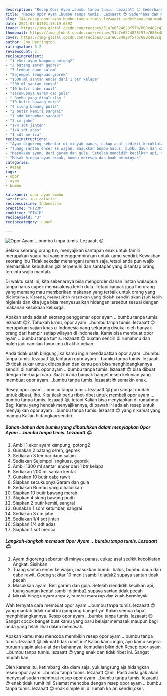 ```yaml
---
description: "Resep Opor Ayam …bumbu tanpa tumis. Lezaaatt 😍 Sederhana dan Mudah Dibuat"
title: "Resep Opor Ayam …bumbu tanpa tumis. Lezaaatt 😍 Sederhana dan Mudah Dibuat"
slug: 144-resep-opor-ayam-bumbu-tanpa-tumis-lezaaatt-sederhana-dan-mudah-dibuat
date: 2021-07-01T01:58:19.659Z
image: https://img-global.cpcdn.com/recipes/51a7e6524828f57b/680x482cq70/opor-ayam-…bumbu-tanpa-tumis-lezaaatt-😍-foto-resep-utama.jpg
thumbnail: https://img-global.cpcdn.com/recipes/51a7e6524828f57b/680x482cq70/opor-ayam-…bumbu-tanpa-tumis-lezaaatt-😍-foto-resep-utama.jpg
cover: https://img-global.cpcdn.com/recipes/51a7e6524828f57b/680x482cq70/opor-ayam-…bumbu-tanpa-tumis-lezaaatt-😍-foto-resep-utama.jpg
author: Jon Harrington
ratingvalue: 3.2
reviewcount: 5
recipeingredient:
- "1 ekor ayam kampung potong2"
- "2 batang sereh geprek"
- "3 lembar daun salam"
- "Sejempol lengkuas geprek"
- "1300 ml santan encer dari 1 btr kelapa"
- "200 ml santan kental"
- "10 butir cabe rawit"
- "secukupnya Garam dan gula"
- " Bumbu yang dihaluskan "
- "10 butir bawang merah"
- "4 siung bawang putih"
- "2 butir kemiri sangrai"
- "1 sdm ketumbar sangrai"
- "3 cm jahe"
- "1/4 sdt jinten"
- "1/4 sdt adas"
- "1 sdt merica"
recipeinstructions:
- "Ayam digoreng sebentar di minyak panas, cukup asal sedikit kecoklatan. Angkat. Sisihkan"
- "Tuang santan encer ke wajan, masukkan bumbu halus, bumbu daun dan cabe rawit. Godog sekitar 10 menit sambil diaduk2 supaya santan tidak pecah"
- "Masukkan ayam. Beri garam dan gula. Setelah mendidih kecilkan api, tuang santan kental sambil ditimba2 supaya santan tidak pecah"
- "Masak hingga ayam empuk, bumbu meresap dan kuah berminyak"
categories:
- Resep
tags:
- opor
- ayam
- bumbu

katakunci: opor ayam bumbu 
nutrition: 183 calories
recipecuisine: Indonesian
preptime: "PT23M"
cooktime: "PT41M"
recipeyield: "3"
recipecategory: Lunch

---
```



![Opor Ayam …bumbu tanpa tumis. Lezaaatt 😍](https://img-global.cpcdn.com/recipes/51a7e6524828f57b/680x482cq70/opor-ayam-…bumbu-tanpa-tumis-lezaaatt-😍-foto-resep-utama.jpg)

Selaku seorang orang tua, menyajikan santapan enak untuk famili merupakan suatu hal yang menggembirakan untuk kamu sendiri. Kewajiban seorang ibu Tidak sekedar menangani rumah saja, tetapi anda pun wajib memastikan kebutuhan gizi terpenuhi dan santapan yang disantap orang tercinta wajib mantab.

Di waktu  saat ini, kita sebenarnya bisa mengorder olahan instan walaupun tanpa harus capek memasaknya lebih dulu. Tetapi banyak juga lho orang yang memang mau memberikan makanan yang terbaik untuk orang yang dicintainya. Karena, menyajikan masakan yang diolah sendiri akan jauh lebih higienis dan kita juga bisa menyesuaikan hidangan tersebut sesuai dengan makanan kesukaan keluarga. 



Apakah anda adalah seorang penggemar opor ayam …bumbu tanpa tumis. lezaaatt 😍?. Tahukah kamu, opor ayam …bumbu tanpa tumis. lezaaatt 😍 merupakan sajian khas di Indonesia yang sekarang disukai oleh banyak orang dari hampir setiap wilayah di Indonesia. Kamu bisa membuat opor ayam …bumbu tanpa tumis. lezaaatt 😍 buatan sendiri di rumahmu dan boleh jadi camilan favoritmu di akhir pekan.

Anda tidak usah bingung jika kamu ingin mendapatkan opor ayam …bumbu tanpa tumis. lezaaatt 😍, lantaran opor ayam …bumbu tanpa tumis. lezaaatt 😍 tidak sukar untuk didapatkan dan kamu pun bisa menghidangkannya sendiri di rumah. opor ayam …bumbu tanpa tumis. lezaaatt 😍 bisa dibuat dengan berbagai cara. Saat ini ada banyak banget resep kekinian yang membuat opor ayam …bumbu tanpa tumis. lezaaatt 😍 semakin enak.

Resep opor ayam …bumbu tanpa tumis. lezaaatt 😍 pun sangat mudah untuk dibuat, lho. Kita tidak perlu ribet-ribet untuk membeli opor ayam …bumbu tanpa tumis. lezaaatt 😍, tetapi Kalian bisa menyiapkan di rumahmu. Bagi Kamu yang hendak menyajikannya, di bawah ini adalah resep untuk menyajikan opor ayam …bumbu tanpa tumis. lezaaatt 😍 yang nikamat yang mampu Kalian hidangkan sendiri.

<!--inarticleads1-->

##### Bahan-bahan dan bumbu yang dibutuhkan dalam menyiapkan Opor Ayam …bumbu tanpa tumis. Lezaaatt 😍:

1. Ambil 1 ekor ayam kampung, potong2
1. Gunakan 2 batang sereh, geprek
1. Sediakan 3 lembar daun salam
1. Sediakan Sejempol lengkuas, geprek
1. Ambil 1300 ml santan encer dari 1 btr kelapa
1. Sediakan 200 ml santan kental
1. Gunakan 10 butir cabe rawit
1. Siapkan secukupnya Garam dan gula
1. Sediakan  Bumbu yang dihaluskan :
1. Siapkan 10 butir bawang merah
1. Siapkan 4 siung bawang putih
1. Siapkan 2 butir kemiri, sangrai
1. Gunakan 1 sdm ketumbar, sangrai
1. Sediakan 3 cm jahe
1. Sediakan 1/4 sdt jinten
1. Siapkan 1/4 sdt adas
1. Siapkan 1 sdt merica




<!--inarticleads2-->

##### Langkah-langkah membuat Opor Ayam …bumbu tanpa tumis. Lezaaatt 😍:

1. Ayam digoreng sebentar di minyak panas, cukup asal sedikit kecoklatan. Angkat. Sisihkan
1. Tuang santan encer ke wajan, masukkan bumbu halus, bumbu daun dan cabe rawit. Godog sekitar 10 menit sambil diaduk2 supaya santan tidak pecah
1. Masukkan ayam. Beri garam dan gula. Setelah mendidih kecilkan api, tuang santan kental sambil ditimba2 supaya santan tidak pecah
1. Masak hingga ayam empuk, bumbu meresap dan kuah berminyak




Wah ternyata cara membuat opor ayam …bumbu tanpa tumis. lezaaatt 😍 yang mantab tidak rumit ini gampang banget ya! Kalian semua dapat menghidangkannya. Resep opor ayam …bumbu tanpa tumis. lezaaatt 😍 Sangat cocok banget buat kamu yang baru belajar memasak maupun bagi anda yang telah lihai dalam memasak.

Apakah kamu mau mencoba membikin resep opor ayam …bumbu tanpa tumis. lezaaatt 😍 nikmat tidak rumit ini? Kalau kamu ingin, ayo kamu segera buruan siapin alat-alat dan bahannya, kemudian bikin deh Resep opor ayam …bumbu tanpa tumis. lezaaatt 😍 yang enak dan tidak ribet ini. Sangat mudah kan. 

Oleh karena itu, ketimbang kita diam saja, yuk langsung aja hidangkan resep opor ayam …bumbu tanpa tumis. lezaaatt 😍 ini. Pasti anda gak akan menyesal sudah membuat resep opor ayam …bumbu tanpa tumis. lezaaatt 😍 enak tidak rumit ini! Selamat mencoba dengan resep opor ayam …bumbu tanpa tumis. lezaaatt 😍 enak simple ini di rumah kalian sendiri,oke!.


